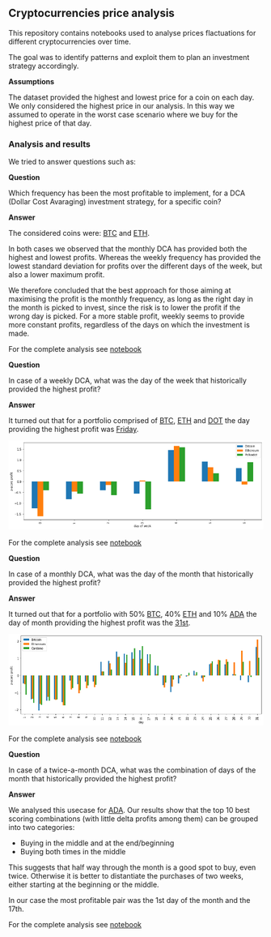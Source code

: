 ## Cryptocurrencies price analysis

This repository contains notebooks used to analyse prices flactuations for different cryptocurrencies over time.

The goal was to identify patterns and exploit them to plan an investment strategy accordingly.

**Assumptions**

The dataset provided the highest and lowest price for a coin on each day. We only considered the highest price in our analysis. In this way we assumed to operate in the worst case scenario where we buy for the highest price of that day.

### Analysis and results

We tried to answer questions such as:

**Question**

Which frequency has been the most profitable to implement, for a DCA (Dollar Cost Avaraging) investment strategy, for a specific coin?

**Answer**

The considered coins were: [BTC](https://bitcoin.org/da/) and [ETH](https://ethereum.org/en/). 

In both cases we observed that the monthly DCA has provided both the highest and lowest profits. Whereas the weekly frequency has provided the lowest standard deviation for profits over the different days of the week, but also a lower maximum profit.

We therefore concluded that the best approach for those aiming at maximising the profit is the monthly frequency, as long as the right day in the month is picked to invest, since the risk is to lower the profit if the wrong day is picked.
For a more stable profit, weekly seems to provide more constant profits, regardless of the days on which the investment is made.

For the complete analysis see [notebook](./notebooks/frequency_DCA.ipynb)

**Question**

In case of a weekly DCA, what was the day of the week that historically provided the highest profit?

**Answer**

It turned out that for a portfolio comprised of [BTC](https://bitcoin.org/da/), [ETH](https://ethereum.org/en/) and [DOT](https://polkadot.network/) the day providing the highest profit was <ins>Friday</ins>.

![Screenshot](images/weekly.png)

For the complete analysis see [notebook](./notebooks/weekly_DCA_most_profitable_day.ipynb)

**Question**

In case of a monthly DCA, what was the day of the month that historically provided the highest profit?

**Answer**

It turned out that for a portfolio with 50% [BTC](https://bitcoin.org/da/), 40% [ETH](https://ethereum.org/en/) and 10% [ADA](https://cardano.org/) the day of month providing the highest profit was the <ins>31st</ins>.


![Screenshot](images/monthly.png)

For the complete analysis see [notebook](./notebooks/monthly_DCA_most_profitable_day.ipynb)

**Question**

In case of a twice-a-month DCA, what was the combination of days of the month that historically provided the highest profit?

**Answer**

We analysed this usecase for [ADA](https://cardano.org/). Our results show that the top 10 best scoring combinations (with little delta profits among them) can be grouped into two categories: 

* Buying in the middle and at the end/beginning
* Buying both times in the middle

This suggests that half way through the month is a good spot to buy, even twice. Otherwise it is better to distantiate the purchases of two weeks, either starting at the beginning or the middle.

In our case the most profitable pair was the 1st day of the month and the 17th.

For the complete analysis see [notebook](./notebooks/twice_a_month_DCA_most_profitable_days.ipynb)
